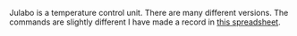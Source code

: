 Julabo is a temperature control unit. There are many different versions. The commands are slightly different I have made a record in [this spreadsheet](backend_system\IOCs\julabo_commands.xlsx).